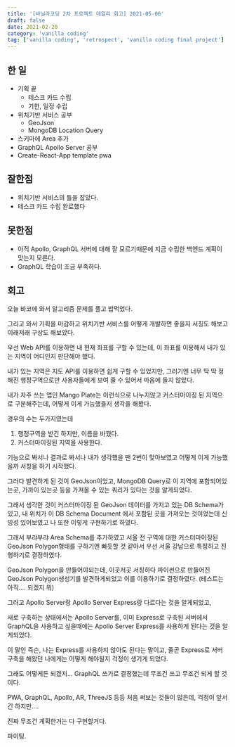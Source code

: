 ```yaml
---
title: '[바닐라코딩 2차 프로젝트 데일리 회고] 2021-05-06'
draft: false
date: 2021-02-20
category: 'vanilla coding'
tag: ['vanilla coding', 'retrospect', 'vanilla coding final project']
---
```


## 한 일

- 기획 끝
  - 테스크 카드 수립
  - 기한, 일정 수립
- 위치기반 서비스 공부
  - GeoJson
  - MongoDB Location Query
- 스키마에 Area 추가
- GraphQL Apollo Server 공부
- Create-React-App template pwa



## 잘한점

- 위치기반 서비스의 틀을 잡았다.
- 테스크 카드 수립 완료했다



## 못한점

- 아직 Apollo, GraphQL 서버에 대해 잘 모르기때문에 지금 수립한 백엔드 계획이 맞는지 모른다.
- GraphQL 학습이 조금 부족하다.



## 회고

오늘 바코에 와서 알고리즘 문제를 풀고 밥먹었다.

그리고 와서 기획을 마감하고 위치기반 서비스를 어떻게 개발하면 좋을지 서칭도 해보고 이래저래 구상도 해보았다.

우선 Web API를 이용하면 내 현재 좌표를 구할 수 있는데, 이 좌표를 이용해서 내가 있는 지역이 어디인지 판단해야 했다.

내가 있는 지역은 지도 API를 이용하면 쉽게 구할 수 있었지만, 그러기엔 너무 딱 딱 정해진 행정구역으로만 사용자들에게 보여 줄 수 있어서 마음에 들지 않았다.

내가 자주 쓰는 앱인 Mango Plate는 이런식으로 나누지않고 커스터마이징 된 지역으로 구분해주는데, 어떻게 이게 가능했을지 생각을 해봤다.

경우의 수는 두가지였는데

1. 행정구역을 받긴 하지만, 이름을 바꿨다.
2. 커스터마이징된 지역을 사용한다.

기능으로 봐서나 결과로 봐서나 내가 생각했을 땐 2번이 맞아보였고 어떻게 이게 가능했을까 서칭을 하기 시작했다.

그러다 발견하게 된 것이 GeoJson이었고, MongoDB Query로 이 지역에 포함되어있는곳, 가까이 있는곳 등을 가져올 수 있는 쿼리가 있다는 것을 알게되었다.

그래서 생각한 것이 커스터마이징 된 GeoJson 데이터를 가지고 있는 DB Schema가 있고, 내 위치가 이 DB Schema Document 에서 포함된 곳을 가져오는 것이었는데 신빙성 있어보였고 나 또한 이렇게 구현하기로 하였다.

그래서 부랴부랴 Area Schema를 추가하였고 서울 전 구역에 대한 커스터마이징된 GeoJson Polygon형태를 구하기엔 빠듯할 것 같아서 우선 서울 강남으로 특정하고 진행하기로 결정하였다.

GeoJson Polygon을 만들어야되는데, 이곳저곳 서칭하다 파이썬으로 만들어진 GeoJson Polygon생성기를 발견하게되었고 이를 이용하기로 결정하였다. (테스트는 아직.... 되겠지 뭐)

그러고 Apollo Server랑 Apollo Server Express랑 다르다는 것을 알게되었고,

새로 구축하는 상태에서는 Apollo Server를, 이미 Express로 구축된 서버에서 GraphQL을 사용하고 싶을때에는 Apollo Server Express를 사용하게 된다는 것을 알게되었다.

이 말인 즉슨, 나는 Express를 사용하지 않아도 된다는 말이고, 줄곧 Express로 서버구축을 해왔던 나에게는 어떻게 해야될지 걱정이 생기게 되었다.

그래도 어떻게든 되겠지... GraphQL 쓰기로 결정했는데 무조건 쓰고 무조건 되게 할 것이다.

PWA, GraphQL, Apollo, AR, ThreeJS 등등 처음 써보는 것들이 많은데, 걱정이 앞서긴 하지만....

진짜 무조건 계획한거는 다 구현할거다.

파이팅.

